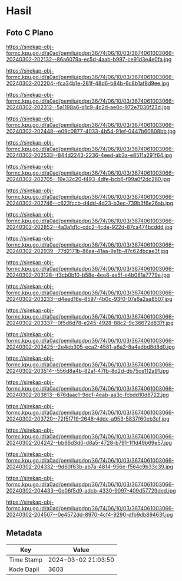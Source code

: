 # Hasil

## Foto C Plano

https://sirekap-obj-formc.kpu.go.id/a0ad/pemilu/pdpr/36/74/06/10/03/3674061003066-20240302-202132--86a6079a-ec5d-4aab-b997-ce91d3e4e0fa.jpg

https://sirekap-obj-formc.kpu.go.id/a0ad/pemilu/pdpr/36/74/06/10/03/3674061003066-20240302-202204--fca34b1e-281f-48d6-b84b-6c8b1af8d9ee.jpg

https://sirekap-obj-formc.kpu.go.id/a0ad/pemilu/pdpr/36/74/06/10/03/3674061003066-20240302-202312--5a1198a6-d1c9-4c2d-ae0c-972e7030f23d.jpg

https://sirekap-obj-formc.kpu.go.id/a0ad/pemilu/pdpr/36/74/06/10/03/3674061003066-20240302-202448--e09c0877-4033-4b54-91ef-0447b60808bb.jpg

https://sirekap-obj-formc.kpu.go.id/a0ad/pemilu/pdpr/36/74/06/10/03/3674061003066-20240302-202533--844d2243-2236-4eed-ab3a-e8511a291f64.jpg

https://sirekap-obj-formc.kpu.go.id/a0ad/pemilu/pdpr/36/74/06/10/03/3674061003066-20240302-202705--19e32c20-f493-4dfe-bcb6-f99a0f2dc260.jpg

https://sirekap-obj-formc.kpu.go.id/a0ad/pemilu/pdpr/36/74/06/10/03/3674061003066-20240302-202746--c623fccb-d4dd-4d23-b3ec-739b3f6e26ab.jpg

https://sirekap-obj-formc.kpu.go.id/a0ad/pemilu/pdpr/36/74/06/10/03/3674061003066-20240302-202852--4a3a1d1c-cdc2-4cde-922d-87ca474bcddd.jpg

https://sirekap-obj-formc.kpu.go.id/a0ad/pemilu/pdpr/36/74/06/10/03/3674061003066-20240302-202939--77d2171b-88aa-41aa-9e1b-47c62dbcae3f.jpg

https://sirekap-obj-formc.kpu.go.id/a0ad/pemilu/pdpr/36/74/06/10/03/3674061003066-20240302-203128--f3cb0b10-b58e-4ee8-ae5f-e4b081a7779e.jpg

https://sirekap-obj-formc.kpu.go.id/a0ad/pemilu/pdpr/36/74/06/10/03/3674061003066-20240302-203233--d4eed16e-8597-4b0c-93f0-07a6a2aa8507.jpg

https://sirekap-obj-formc.kpu.go.id/a0ad/pemilu/pdpr/36/74/06/10/03/3674061003066-20240302-203337--0f5d6d78-e245-4928-88c2-9c36672d837f.jpg

https://sirekap-obj-formc.kpu.go.id/a0ad/pemilu/pdpr/36/74/06/10/03/3674061003066-20240302-203425--2e4eb305-eca2-4581-a6a3-8a4adbd8d8d0.jpg

https://sirekap-obj-formc.kpu.go.id/a0ad/pemilu/pdpr/36/74/06/10/03/3674061003066-20240302-203514--556d8a4b-82af-47fb-8d2d-db75ce112a91.jpg

https://sirekap-obj-formc.kpu.go.id/a0ad/pemilu/pdpr/36/74/06/10/03/3674061003066-20240302-203613--676daac1-9dcf-4eab-aa3c-fcbdd10d8722.jpg

https://sirekap-obj-formc.kpu.go.id/a0ad/pemilu/pdpr/36/74/06/10/03/3674061003066-20240302-203720--72f5f719-2648-4ddc-a953-5837f60eb3cf.jpg

https://sirekap-obj-formc.kpu.go.id/a0ad/pemilu/pdpr/36/74/06/10/03/3674061003066-20240302-204242--bb66d3d0-d8a5-4728-b791-1f1d49b69e57.jpg

https://sirekap-obj-formc.kpu.go.id/a0ad/pemilu/pdpr/36/74/06/10/03/3674061003066-20240302-204332--9d60f63b-ab7a-4814-956e-f564c9b33c39.jpg

https://sirekap-obj-formc.kpu.go.id/a0ad/pemilu/pdpr/36/74/06/10/03/3674061003066-20240302-204433--0e06f5d9-adcb-4330-9097-409d57729ded.jpg

https://sirekap-obj-formc.kpu.go.id/a0ad/pemilu/pdpr/36/74/06/10/03/3674061003066-20240302-204507--0e4572dd-8970-4cf4-9290-dfb9db89463f.jpg


## Metadata

| Key        | Value               |
| ---------- | ------------------- |
| Time Stamp | 2024-03-02 21:03:50 |
| Kode Dapil | 3603                |



